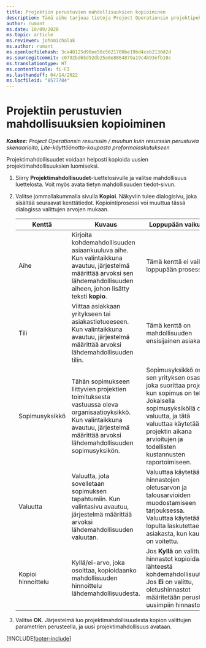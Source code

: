 ```yaml
---
title: Projektiin perustuvien mahdollisuuksien kopioiminen
description: Tämä aihe tarjoaa tietoja Project Operationsin projektipohjaisten mahdollisuuksien kopioimisesta.
author: rumant
ms.date: 10/09/2020
ms.topic: article
ms.reviewer: johnmichalak
ms.author: rumant
ms.openlocfilehash: 3ca48125d90ee50c5621780be19bd4ceb2130d2d
ms.sourcegitcommit: c0792bd65d92db25e0e8864879a19c4b93efb10c
ms.translationtype: HT
ms.contentlocale: fi-FI
ms.lasthandoff: 04/14/2022
ms.locfileid: "8577784"
---
```

# <a name="copy-project-based-opportunities"></a>Projektiin perustuvien mahdollisuuksien kopioiminen

_**Koskee:** Project Operationsin resurssiin / muuhun kuin resurssiin perustuvia skenaarioita, Lite-käyttöönotto-kaupasta proformalaskutukseen_


Projektimahdollisuudet voidaan helposti kopioida uusien projektimahdollisuuksien luomiseksi. 

1. Siirry **Projektimahdollisuudet**-luettelosivulle ja valitse mahdollisuus luettelosta. Voit myös avata tietyn mahdollisuuden tiedot-sivun. 
2. Valitse jommallakummalla sivulla **Kopioi**. Näkyviin tulee dialogisivu, joka sisältää seuraavat kenttätiedot. Kopiointiprosessi voi muuttua tässä dialogissa valittujen arvojen mukaan.

    | **Kenttä** | **Kuvaus** | **Loppupään vaikutus** |
    | --- | --- | --- |
    | Aihe | Kirjoita kohdemahdollisuuden asiaankuuluva aihe. Kun valintaikkuna avautuu, järjestelmä määrittää arvoksi sen lähdemahdollisuuden aiheen, johon lisätty teksti **kopio**. | Tämä kenttä ei vaikuta loppupään prosessiin. |
    | Tili | Viittaa asiakkaan yritykseen tai asiakastietueeseen. Kun valintaikkuna avautuu, järjestelmä määrittää arvoksi lähdemahdollisuuden tilin. | Tämä kenttä on mahdollisuuden ensisijainen asiakas. |
    | Sopimusyksikkö | Tähän sopimukseen liittyvien projektien toimituksesta vastuussa oleva organisaatioyksikkö. Kun valintaikkuna avautuu, järjestelmä määrittää arvoksi lähdemahdollisuuden sopimusyksikön. | Sopimusyksikkö on sen yrityksen osasto, joka suorittaa projektit, kun sopimus on tehty. Jokaisella sopimusyksiköllä on valuutta, ja tätä valuuttaa käytetään projektin aikana arvioitujen ja todellisten kustannusten raportoimiseen. |
    | Valuutta | Valuutta, jota sovelletaan sopimuksen tapahtumiin. Kun valintasivu avautuu, järjestelmä määrittää arvoksi lähdemahdollisuuden valuutan. | Valuuttaa käytetään hinnastojen oletusarvon ja talousarvioiden muodostamiseen tarjouksessa. Valuuttaa käytetään lopulta laskutettaessa asiakasta, kun kauppa on voitettu. |
    | Kopioi hinnoittelu | Kyllä/ei-arvo, joka osoittaa, kopioidaanko mahdollisuuden hinnoittelu lähdemahdollisuudesta. | Jos **Kyllä** on valittuna, hinnastot kopioidaan lähteestä kohdemahdollisuuteen. Jos **Ei** on valittu, oletushinnastot määritetään perustuen uusimpiin hinnastoihin. |

3. Valitse **OK**. Järjestelmä luo projektimahdollisuudesta kopion valittujen parametrien perusteella, ja uusi projektimahdollisuus avataan.


[!INCLUDE[footer-include](../includes/footer-banner.md)]